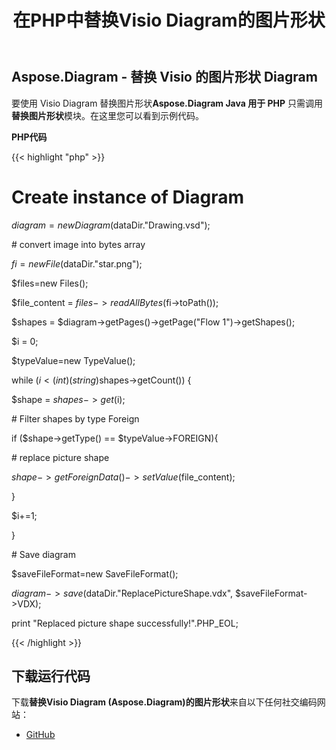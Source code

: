 ﻿---
title: 在PHP中替换Visio Diagram的图片形状
type: docs
weight: 60
url: /zh/java/replace-a-picture-shape-of-the-visio-diagram-in-php/
---
## **Aspose.Diagram - 替换 Visio 的图片形状 Diagram**
要使用 Visio Diagram 替换图片形状**Aspose.Diagram Java 用于 PHP** 只需调用**替换图片形状**模块。在这里您可以看到示例代码。

**PHP代码**

{{< highlight "php" >}}

 # Create instance of Diagram

$diagram = new Diagram($dataDir."Drawing.vsd");

\# convert image into bytes array

$fi = new File($dataDir."star.png");

$files=new Files();

$file_content = $files->readAllBytes($fi->toPath());

$shapes = $diagram->getPages()->getPage("Flow 1")->getShapes();

$i = 0;

$typeValue=new TypeValue();

while ($i<(int)(string)$shapes->getCount()) {

$shape = $shapes->get($i);

\# Filter shapes by type Foreign

if ($shape->getType() == $typeValue->FOREIGN){

\# replace picture shape

$shape->getForeignData()->setValue($file_content);

}

$i+=1;

}

\# Save diagram

$saveFileFormat=new SaveFileFormat();

$diagram->save($dataDir."ReplacePictureShape.vdx", $saveFileFormat->VDX);

print "Replaced picture shape successfully!".PHP_EOL;

{{< /highlight >}}
## **下载运行代码**
下载**替换Visio Diagram (Aspose.Diagram)的图片形状**来自以下任何社交编码网站：

- [GitHub](https://github.com/asposediagram/Aspose.Diagram-for-Java/blob/master/Plugins/Aspose_Diagram_Java_for_PHP/src/aspose/diagram/WorkingwithShapes/ReplacePictureShape.php)
